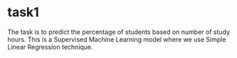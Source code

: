 # task1
The task is to predict the percentage of students based on number of study hours. This is a Supervised Machine Learning model where we use Simple Linear Regression technique.
